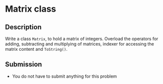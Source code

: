 # Matrix class

## Description
Write a class `Matrix`, to hold a matrix of integers. Overload the operators for adding, subtracting and multiplying of matrices, indexer for accessing the matrix content and `ToString()`.

## Submission
- You do not have to submit anything for this problem
